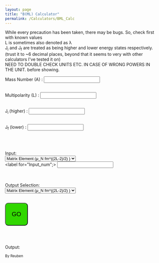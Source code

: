 ```yaml
---
layout: page
title: "B(ML) Calculator"
permalink: /Calculators/BML_Calc
---
```




While every precaution has been taken, there may be bugs. So, check first with known values<br>
L is sometimes also denoted as &lambda;<br>
J<sub>i</sub> and J<sub>f</sub> are treated as being higher and lower energy states respectively.<br>
(trust it to ~6 decimal places, beyond that it seems to very with other calculators I've tested it on)<br>
NEED TO DOUBLE CHECK UNITS ETC. IN CASE OF WRONG POWERS IN THE UNIT. before showing.<br>




Mass Number (A) :
<input type="number" id="Mass_num" name="Mass_num"><br><br>

Multipolarity (L) :
<input type="number" id="lamda" name="lamda"><br><br>



J<sub>i </sub> (higher) :
<input type="number" id="J_initial" name="J_initial"><br><br>

J<sub>f </sub> (lower) :
<input type="number" id="J_final" name="J_final"><br><br><br><br>




<label for="input_menu_variable"> Input:<br></label>
<select id="input_menu_variable" name="input_menu_variable">
	<option value="ME_text">Matrix Element (&mu;_N fm^((2L-2)/2) )</option>
	<option value="BML_Wu_text">B(ML)↓ (W.u.)</option>
	<option value="BML_DWN_text">B(ML)↓ (&mu;_N^2 fm^(2L-2) )</option>
	<option value="BML_UP_text">B(ML)↑ (&mu;_N^2 fm^(2L-2) )</option>
</select><br>
<label for="Input_num";>  </label>
<input type="number" id="Input_num" name="Input_num"><br><br><br>





Output Selection:<br>
<select id="want_menu_variable" name="want_menu_variable">
	<option value="ME_text">Matrix Element (&mu;_N fm^((2L-2)/2) )</option>
	<option value="BML_Wu_text">B(ML)↓ (W.u.)</option>
	<option value="BML_DWN_text">B(ML)↓ (&mu;_N^2 fm^(2L-2) )</option>
	<option value="BML_UP_text">B(ML)↑ (&mu;_N^2 fm^(2L-2) )</option>
</select><br><br>


<button style="background-color: #31d700;
		border-color:black;
		width: 75px;
		height: 75px;
		border-radius: 10px;
		font-size: 20px"
		type="button" onclick="Director()">GO</button>

<br><br>


Output:
<output id="Output_data_1"></output> <output id="Output_data_2"></output>




<script>
	
	function Director(){

		var Mass_num	= Number(document.getElementById("Mass_num").value);
		var lamda 	= Number(document.getElementById("lamda").value);
		var J_initial 	= Number(document.getElementById("J_initial").value);
		var J_final 	= Number(document.getElementById("J_final").value);
		var Input_num	= Number(document.getElementById("Input_num").value);
		
		var input_selection	= document.getElementById("input_menu_variable").value;
		var want_selection	= document.getElementById("want_menu_variable").value;

		document.getElementById("Output_data_1").innerHTML = "work check";

		if(input_selection == "ME_text"){
			if(want_selection == "ME_text"){
				document.getElementById("Output_data_1").innerHTML = "COME ON!?!?!?";
				document.getElementById("Output_data_2").innerHTML = "Go Away.";
			}
			if(want_selection == "BML_Wu_text"){
				document.getElementById("Output_data_1").innerHTML = ME_BML_Wu(Mass_num, lamda, J_initial, Input_num);
				document.getElementById("Output_data_2").innerHTML = "W.u.";
			}
			if(want_selection == "BML_DWN_text"){
				document.getElementById("Output_data_1").innerHTML = ME_BML_DWN(J_initial, Input_num);
				document.getElementById("Output_data_2").innerHTML = "&mu;<sub>N</sub><sup>2</sup> fm<sup>"+((2*lamda) -2)+"</sup>";
			}
			if(want_selection == "BML_UP_text"){
				document.getElementById("Output_data_1").innerHTML = ME_BML_UP(J_initial, J_final, Input_num);
				document.getElementById("Output_data_2").innerHTML = "&mu;<sub>N</sub><sup>2</sup> fm<sup>"+((2*lamda) -2)+"</sup>";
			}
		}

		if(input_selection == "BML_Wu_text"){
			if(want_selection == "ME_text"){
				document.getElementById("Output_data_1").innerHTML = BML_Wu_ME(Mass_num, lamda, J_initial, Input_num);
				document.getElementById("Output_data_2").innerHTML = "&mu;<sub>N</sub> fm<sup>"+(((2*lamda) -2)/2)+"</sup>";
			}
			if(want_selection == "BML_Wu_text"){
				document.getElementById("Output_data_1").innerHTML = "COME ON!?!?!?";
				document.getElementById("Output_data_2").innerHTML = "Try again ... &#128577;";
			}
			if(want_selection == "BML_DWN_text"){
				document.getElementById("Output_data_1").innerHTML = BML_Wu_DWN(Mass_num, lamda, Input_num);
				document.getElementById("Output_data_2").innerHTML = "&mu;<sub>N</sub><sup>2</sup> fm<sup>"+((2*lamda) -2)+"</sup>";
			}
			if(want_selection == "BML_UP_text"){
				document.getElementById("Output_data_1").innerHTML = BML_Wu_UP(Mass_num, lamda, J_initial, J_final, Input_num);
				document.getElementById("Output_data_2").innerHTML = "&mu;<sub>N</sub><sup>2</sup> fm<sup>"+((2*lamda) -2)+"</sup>";
			}
		}

		if(input_selection == "BML_DWN_text"){
			if(want_selection == "ME_text"){
				document.getElementById("Output_data_1").innerHTML = BML_DWN_ME(J_initial, Input_num);
				document.getElementById("Output_data_2").innerHTML = "&mu;<sub>N</sub> fm<sup>"+(((2*lamda) -2)/2)+"</sup>";
			}
			if(want_selection == "BML_Wu_text"){
				document.getElementById("Output_data_1").innerHTML = BML_DWN_Wu(Mass_num, lamda, Input_num);
				document.getElementById("Output_data_2").innerHTML = "W.u.";
			}
			if(want_selection == "BML_DWN_text"){
				document.getElementById("Output_data_1").innerHTML = "COME ON!?!?!?";
				document.getElementById("Output_data_2").innerHTML = "Just; no.";
			}
			if(want_selection == "BML_UP_text"){
				document.getElementById("Output_data_1").innerHTML = BML_DWN_UP(J_initial, J_final, Input_num);
				document.getElementById("Output_data_2").innerHTML = "&mu;<sub>N</sub><sup>2</sup> fm<sup>"+((2*lamda) -2)+"</sup>";
			}
		}

		if(input_selection == "BML_UP_text"){
			if(want_selection == "ME_text"){
				document.getElementById("Output_data_1").innerHTML = BML_UP_ME(J_initial, J_final, Input_num);
				document.getElementById("Output_data_2").innerHTML = "&mu;<sub>N</sub> fm<sup>"+(((2*lamda) -2)/2)+"</sup>";
			}
			if(want_selection == "BML_Wu_text"){
				document.getElementById("Output_data_1").innerHTML = BML_UP_Wu(Mass_num, lamda, J_initial, J_final, Input_num);
				document.getElementById("Output_data_2").innerHTML = "W.u.";
			}
			if(want_selection == "BML_DWN_text"){
				document.getElementById("Output_data_1").innerHTML = BML_UP_DWN(J_initial, J_final, Input_num);
				document.getElementById("Output_data_2").innerHTML = "&mu;<sub>N</sub><sup>2</sup> fm<sup>"+((2*lamda) -2)+"</sup>";
			}
			if(want_selection == "BML_UP_text"){
				document.getElementById("Output_data_1").innerHTML = "COME ON!?!?!?";
				document.getElementById("Output_data_2").innerHTML = "Go and have a break<br>then try again";
			}
		}
	}




			/*## Useful equations that do stuff: ##*/

	function ME_BML_DWN(J_initial, Input_num){
		return (Input_num **(2))/((2*J_initial)+1);
	}

	function BML_Wu_DWN(Mass_num, lamda, Input_num){
		return Input_num * ( ((10*(1.2**((2*lamda) -2)))/3) * ((3/(lamda +3))**2) * (Mass_num ** ( ((2*lamda) -2) /3)) );
	}

	function BML_DWN_ME(J_initial, Input_num){
		return (Input_num * ( (2*J_initial) +1 ))**(0.5);
	}

	function BML_DWN_Wu(Mass_num, lamda, Input_num){
		return Input_num / ( ((10*(1.2**((2*lamda) -2)))/3) * ((3/(lamda +3))**2) * (Mass_num ** ( ((2*lamda) -2) /3)) );
	}


			/*## Equations made up of the useful ones: ##*/


	function ME_BML_Wu(Mass_num, lamda, J_initial, Input_num){
		return BML_DWN_Wu(Mass_num, lamda, ME_BML_DWN(J_initial, Input_num) );
	}

	function ME_BML_UP(J_initial, J_final, Input_num){
		return BML_DWN_UP(J_initial, J_final, ME_BML_DWN(J_initial, Input_num));
	}

	function BML_Wu_ME(Mass_num, lamda, J_initial, Input_num){
		return BML_DWN_ME(J_initial, BML_Wu_DWN(Mass_num, lamda, Input_num));
	}

	function BML_Wu_UP(Mass_num, lamda, J_initial, J_final, Input_num){
		return BML_DWN_UP(J_initial, J_final, BML_Wu_DWN(Mass_num, lamda, Input_num));
	}

	function BML_UP_ME(J_initial, J_final, Input_num){
		return BML_DWN_ME(J_initial, BML_UP_DWN(J_initial, J_final, Input_num));
	}

	function BML_UP_Wu(Mass_num, lamda, J_initial, J_final, Input_num){
		return BML_UP_DWN(J_initial, J_final, BML_DWN_Wu(Mass_num, lamda, Input_num));
	}



				/*## Up and Down B(ML) converters: ##*/

	function BML_DWN_UP(J_initial, J_final, Input_num){			//# converter rather than caring about unit, so can be used for e^2b^L and e^2fm^2L if the same before and after units
		return Input_num * (   ( (2*J_initial)  +1 ) / ( (2*J_final)  +1)  );
	}

	function BML_UP_DWN(J_initial, J_final, Input_num){			//# converter rather than caring about unit, so can be used for e^2b^L and e^2fm^2L if the same before and after units
		return Input_num / (   ( (2*J_initial)  +1 ) / ( (2*J_final)  +1)  );
	}






</script>



<sub> By Reuben </sub>
